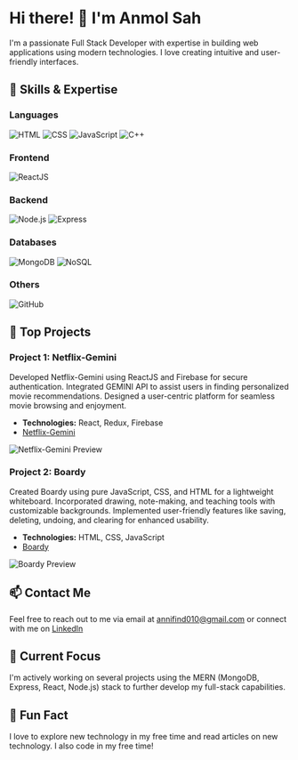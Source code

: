 # Hi there! 👋 I'm Anmol Sah

I'm a passionate Full Stack Developer with expertise in building web applications using modern technologies. I love creating intuitive and user-friendly interfaces.

## 🔧 Skills & Expertise

### Languages
![HTML](https://img.shields.io/badge/HTML-Expert-brightgreen?style=flat-square&logo=html5)
![CSS](https://img.shields.io/badge/CSS-Expert-brightgreen?style=flat-square&logo=css3)
![JavaScript](https://img.shields.io/badge/JavaScript-Expert-brightgreen?style=flat-square&logo=javascript)
![C++](https://img.shields.io/badge/C++-Intermediate-yellow?style=flat-square&logo=cplusplus)

### Frontend
![ReactJS](https://img.shields.io/badge/ReactJS-Expert-brightgreen?style=flat-square&logo=react)

### Backend
![Node.js](https://img.shields.io/badge/Node.js-Expert-brightgreen?style=flat-square&logo=node.js)
![Express](https://img.shields.io/badge/Express-Expert-brightgreen?style=flat-square&logo=express)

### Databases
![MongoDB](https://img.shields.io/badge/MongoDB-Expert-brightgreen?style=flat-square&logo=mongodb)
![NoSQL](https://img.shields.io/badge/NoSQL-Intermediate-yellow?style=flat-square)

### Others
![GitHub](https://img.shields.io/badge/GitHub-Expert-brightgreen?style=flat-square&logo=github)

## 🚀 Top Projects

### Project 1: Netflix-Gemini
Developed Netflix-Gemini using ReactJS and Firebase for secure authentication. Integrated GEMINI API to assist users in finding personalized movie recommendations. Designed a user-centric platform for seamless movie browsing and enjoyment.
- **Technologies:** React, Redux, Firebase
- [Netflix-Gemini](https://netflix-gemini.vercel.app/browse)

![Netflix-Gemini Preview](https://github.com/anmolsah/anmolsah/assets/113588714/c7219a7f-438c-4dd0-a8fd-829cc4bbd35b)


### Project 2: Boardy
Created Boardy using pure JavaScript, CSS, and HTML for a lightweight whiteboard. Incorporated drawing, note-making, and teaching tools with customizable backgrounds. Implemented user-friendly features like saving, deleting, undoing, and clearing for enhanced usability.
- **Technologies:** HTML, CSS, JavaScript
- [Boardy](https://anmolsah.github.io/Boardy/whiteboard.html)

![Boardy Preview](https://github.com/anmolsah/anmolsah/assets/113588714/e7a0df6d-50f6-4add-9d35-284f1897bcd6)

## 📫 Contact Me

Feel free to reach out to me via email at [annifind010@gmail.com](mailto:annifind010@gmail.com) or connect with me on [LinkedIn](https://www.linkedin.com/in/anmol-sah-551083238/)

## 🌱 Current Focus
I'm actively working on several projects using the MERN (MongoDB, Express, React, Node.js) stack to further develop my full-stack capabilities.

## 🎨 Fun Fact

I love to explore new technology in my free time and read articles on new technology. I also code in my free time!


<!--
**anmolsah/anmolsah** is a ✨ _special_ ✨ repository because its `README.md` (this file) appears on your GitHub profile.

Here are some ideas to get you started:

- 🔭 I’m currently working on ...
- 🌱 I’m currently learning ...
- 👯 I’m looking to collaborate on ...
- 🤔 I’m looking for help with ...
- 💬 Ask me about ...
- 📫 How to reach me: ...
- 😄 Pronouns: ...
- ⚡ Fun fact: ...
-->
